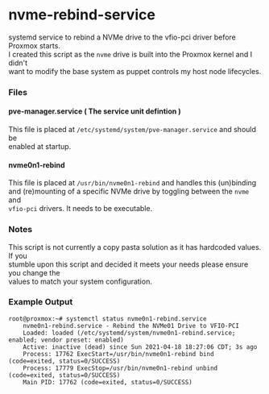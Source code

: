 # nvme-rebind-service

systemd service to rebind a NVMe drive to the vfio-pci driver before Proxmox starts. \
I created this script as the `nvme` drive is built into the Proxmox kernel and I didn't \
want to modify the base system as puppet controls my host node lifecycles.

### Files

#### pve-manager.service ( The service unit defintion )

This file is placed at `/etc/systemd/system/pve-manager.service` and should be \
enabled at startup.

#### nvme0n1-rebind

This file is placed at `/usr/bin/nvme0n1-rebind` and handles this (un)binding \
and (re)mounting of a specific NVMe drive by toggling between the `nvme` and \
`vfio-pci` drivers. It needs to be executable.

### Notes

This script is not currently a copy pasta solution as it has hardcoded values. If you \
stumble upon this script and decided it meets your needs please ensure you change the \
values to match your system configuration.

### Example Output

    root@proxmox:~# systemctl status nvme0n1-rebind.service
        nvme0n1-rebind.service - Rebind the NVMe01 Drive to VFIO-PCI
        Loaded: loaded (/etc/systemd/system/nvme0n1-rebind.service; enabled; vendor preset: enabled)
        Active: inactive (dead) since Sun 2021-04-18 18:27:06 CDT; 3s ago
        Process: 17762 ExecStart=/usr/bin/nvme0n1-rebind bind (code=exited, status=0/SUCCESS)
        Process: 17779 ExecStop=/usr/bin/nvme0n1-rebind unbind (code=exited, status=0/SUCCESS)
        Main PID: 17762 (code=exited, status=0/SUCCESS)